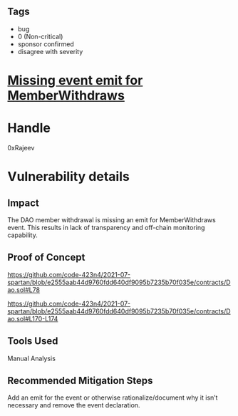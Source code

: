 ## Tags

- bug
- 0 (Non-critical)
- sponsor confirmed
- disagree with severity

# [Missing event emit for MemberWithdraws](https://github.com/code-423n4/2021-07-spartan-findings/issues/94) 

# Handle

0xRajeev


# Vulnerability details

## Impact

The DAO member withdrawal is missing an emit for MemberWithdraws event. This results in lack of transparency and off-chain monitoring capability.

## Proof of Concept

https://github.com/code-423n4/2021-07-spartan/blob/e2555aab44d9760fdd640df9095b7235b70f035e/contracts/Dao.sol#L78

https://github.com/code-423n4/2021-07-spartan/blob/e2555aab44d9760fdd640df9095b7235b70f035e/contracts/Dao.sol#L170-L174


## Tools Used

Manual Analysis

## Recommended Mitigation Steps

Add an emit for the event or otherwise rationalize/document why it isn’t necessary and remove the event declaration.


